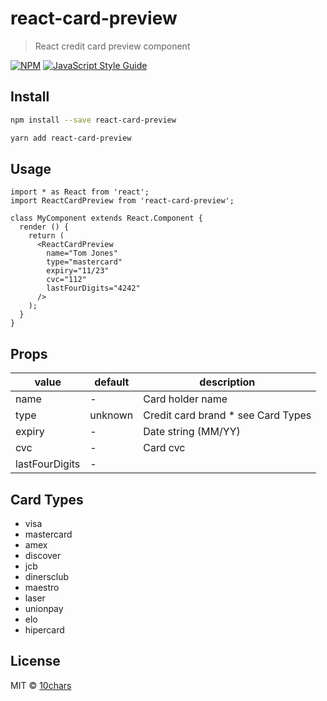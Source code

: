 # react-card-preview

> React credit card preview component

[![NPM](https://img.shields.io/npm/v/react-card-preview.svg)](https://www.npmjs.com/package/react-card-preview) [![JavaScript Style Guide](https://img.shields.io/badge/code_style-standard-brightgreen.svg)](https://standardjs.com)

## Install

```bash
npm install --save react-card-preview
```
```bash
yarn add react-card-preview
```

## Usage

```tsx
import * as React from 'react';
import ReactCardPreview from 'react-card-preview';

class MyComponent extends React.Component {
  render () {
    return (
      <ReactCardPreview
        name="Tom Jones"
        type="mastercard"
        expiry="11/23"
        cvc="112"
        lastFourDigits="4242"
      />
    );
  }
}
```
## Props
| value  | default  |  description |
|---|---|---|
| name  | -  | Card holder name  |
| type  |  unknown  | Credit card brand * see Card Types  |
| expiry  | -  | Date string (MM/YY) |
| cvc  | -  |  Card cvc |
| lastFourDigits  | -  |   |

## Card Types
* visa
* mastercard
* amex
* discover
* jcb
* dinersclub
* maestro
* laser
* unionpay
* elo
* hipercard

## License

MIT © [10chars](https://github.com/10chars)
